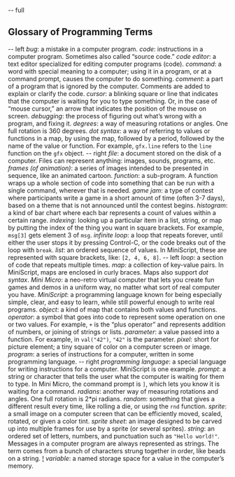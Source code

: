 -- full
## Glossary of Programming Terms
-- left
*bug*: a mistake in a computer program.
*code*: instructions in a computer program.  Sometimes also called “source code.”
*code editor*: a text editor specialized for editing computer programs (code).
*command*: a word with special meaning to a computer; using it in a program, or at a command prompt, causes the computer to do something.
*comment*: a part of a program that is ignored by the computer.  Comments are added to explain or clarify the code.
*cursor*: a blinking square or line that indicates that the computer is waiting for you to type something.  Or, in the case of “mouse cursor,” an arrow that indicates the position of the mouse on screen.
*debugging*: the process of figuring out what’s wrong with a program, and fixing it.
*degrees*: a way of measuring rotations or angles.  One full rotation is 360 degrees.
*dot syntax*: a way of referring to values or functions in a map, by using the map, followed by a period, followed by the name of the value or function.  For example, `gfx.line` refers to the `line` function on the `gfx` object.
-- right
*file*: a document stored on the disk of a computer.  Files can represent anything: images, sounds, programs, etc.
*frames (of animation)*: a series of images intended to be presented in sequence, like an animated cartoon.
*function*: a sub-program.  A function wraps up a whole section of code into something that can be run with a single command, wherever that is needed.
*game jam*: a type of contest where participants write a game in a short amount of time (often 3-7 days), based on a theme that is not announced until the contest begins.
*histogram*: a kind of bar chart where each bar represents a count of values within a certain range.
*indexing*: looking up a particular item in a list, string, or map by putting the index of the thing you want in square brackets.  For example, `msg[3]` gets element 3 of `msg`.
*infinite loop*: a loop that repeats forever, until either the user stops it by pressing Control-C, or the code breaks out of the loop with `break`.
*list*: an ordered sequence of values.  In MiniScript, these are represented with square brackets, like: `[2, 4, 6, 8]`.
-- left
*loop*: a section of code that repeats multiple times.
*map*: a collection of key-value pairs.  In MiniScript, maps are enclosed in curly braces.  Maps also support _dot syntax_.
*Mini Micro*: a neo-retro virtual computer that lets you create fun games and demos in a uniform way, no matter what sort of real computer you have.
*MiniScript*: a programming language known for being especially simple, clear, and easy to learn, while still powerful enough to write real programs.
*object*: a kind of map that contains both values and functions.
*operator*: a symbol that goes into code to represent some operation on one or two values.  For example, `+` is the “plus operator” and represents addition of numbers, or joining of strings or lists.
*parameter*: a value passed into a function.  For example, in `val("42")`, `"42"` is the parameter.
*pixel*: short for picture element; a tiny square of color on a computer screen or image.
*program*: a series of instructions for a computer, written in some programming language.
-- right
*programming language*: a special language for writing instructions for a computer.  MiniScript is one example.
*prompt*: a string or character that tells the user what the computer is waiting for them to type.  In Mini Micro, the command prompt is `]`, which lets you know it is waiting for a command.
*radians*: another way of measuring rotations and angles.  One full rotation is 2\*pi radians.
*random*: something that gives a different result every time, like rolling a die, or using the `rnd` function.
*sprite*: a small image on a computer screen that can be efficiently moved, scaled, rotated, or given a color tint.
*sprite sheet*: an image designed to be carved up into multiple frames for use by a sprite (or several sprites).
*string*: an ordered set of letters, numbers, and punctuation such as `"Hello world!"`. Messages in a computer program are always represented as strings.  The term comes from a bunch of characters strung together in order, like beads on a string.
[!](p52-stringBeads.png)
*variable*: a named storage space for a value in the computer’s memory.

